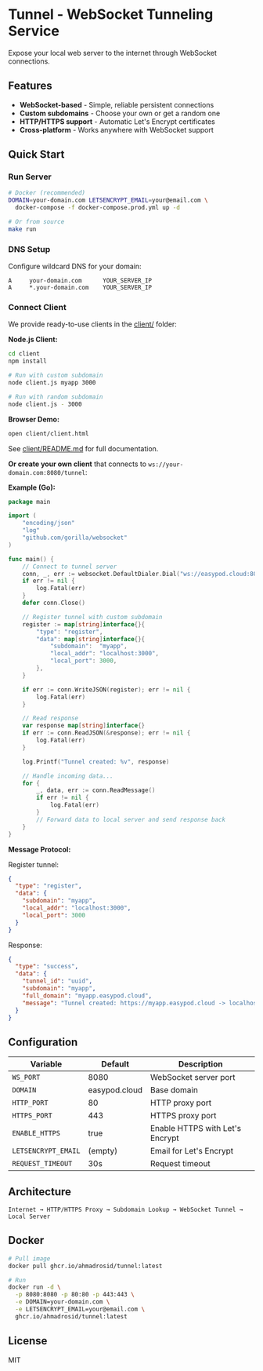 # Tunnel - WebSocket Tunneling Service

Expose your local web server to the internet through WebSocket connections.

## Features

- **WebSocket-based** - Simple, reliable persistent connections
- **Custom subdomains** - Choose your own or get a random one
- **HTTP/HTTPS support** - Automatic Let's Encrypt certificates
- **Cross-platform** - Works anywhere with WebSocket support

## Quick Start

### Run Server

```bash
# Docker (recommended)
DOMAIN=your-domain.com LETSENCRYPT_EMAIL=your@email.com \
  docker-compose -f docker-compose.prod.yml up -d

# Or from source
make run
```

### DNS Setup

Configure wildcard DNS for your domain:
```
A     your-domain.com      YOUR_SERVER_IP
A     *.your-domain.com    YOUR_SERVER_IP
```

### Connect Client

We provide ready-to-use clients in the [client/](client/) folder:

**Node.js Client:**
```bash
cd client
npm install

# Run with custom subdomain
node client.js myapp 3000

# Run with random subdomain
node client.js - 3000
```

**Browser Demo:**
```bash
open client/client.html
```

See [client/README.md](client/README.md) for full documentation.

**Or create your own client** that connects to `ws://your-domain.com:8080/tunnel`:

**Example (Go):**
```go
package main

import (
    "encoding/json"
    "log"
    "github.com/gorilla/websocket"
)

func main() {
    // Connect to tunnel server
    conn, _, err := websocket.DefaultDialer.Dial("ws://easypod.cloud:8080/tunnel", nil)
    if err != nil {
        log.Fatal(err)
    }
    defer conn.Close()

    // Register tunnel with custom subdomain
    register := map[string]interface{}{
        "type": "register",
        "data": map[string]interface{}{
            "subdomain":  "myapp",
            "local_addr": "localhost:3000",
            "local_port": 3000,
        },
    }

    if err := conn.WriteJSON(register); err != nil {
        log.Fatal(err)
    }

    // Read response
    var response map[string]interface{}
    if err := conn.ReadJSON(&response); err != nil {
        log.Fatal(err)
    }

    log.Printf("Tunnel created: %v", response)

    // Handle incoming data...
    for {
        _, data, err := conn.ReadMessage()
        if err != nil {
            log.Fatal(err)
        }
        // Forward data to local server and send response back
    }
}
```

**Message Protocol:**

Register tunnel:
```json
{
  "type": "register",
  "data": {
    "subdomain": "myapp",
    "local_addr": "localhost:3000",
    "local_port": 3000
  }
}
```

Response:
```json
{
  "type": "success",
  "data": {
    "tunnel_id": "uuid",
    "subdomain": "myapp",
    "full_domain": "myapp.easypod.cloud",
    "message": "Tunnel created: https://myapp.easypod.cloud -> localhost:3000"
  }
}
```

## Configuration

| Variable | Default | Description |
|----------|---------|-------------|
| `WS_PORT` | 8080 | WebSocket server port |
| `DOMAIN` | easypod.cloud | Base domain |
| `HTTP_PORT` | 80 | HTTP proxy port |
| `HTTPS_PORT` | 443 | HTTPS proxy port |
| `ENABLE_HTTPS` | true | Enable HTTPS with Let's Encrypt |
| `LETSENCRYPT_EMAIL` | (empty) | Email for Let's Encrypt |
| `REQUEST_TIMEOUT` | 30s | Request timeout |

## Architecture

```
Internet → HTTP/HTTPS Proxy → Subdomain Lookup → WebSocket Tunnel → Local Server
```

## Docker

```bash
# Pull image
docker pull ghcr.io/ahmadrosid/tunnel:latest

# Run
docker run -d \
  -p 8080:8080 -p 80:80 -p 443:443 \
  -e DOMAIN=your-domain.com \
  -e LETSENCRYPT_EMAIL=your@email.com \
  ghcr.io/ahmadrosid/tunnel:latest
```

## License

MIT
